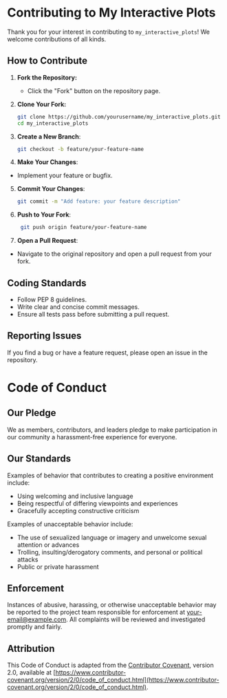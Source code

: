 # Contributing to My Interactive Plots

Thank you for your interest in contributing to `my_interactive_plots`! We welcome contributions of all kinds.

## How to Contribute

1. **Fork the Repository:**
   - Click the "Fork" button on the repository page.

2. **Clone Your Fork:**
   ```bash
   git clone https://github.com/yourusername/my_interactive_plots.git
   cd my_interactive_plots
   ```
3. **Create a New Branch**:
   ```bash
   git checkout -b feature/your-feature-name
   ```
4. **Make Your Changes**:
+  Implement your feature or bugfix.

5. **Commit Your Changes**:
   ```bash
   git commit -m "Add feature: your feature description"
   ```
6. **Push to Your Fork**:
   ```bash
    git push origin feature/your-feature-name
   ```
7. **Open a Pull Request**:
+  Navigate to the original repository and open a pull request from your fork.

## Coding Standards

+ Follow PEP 8 guidelines.
+ Write clear and concise commit messages.
+ Ensure all tests pass before submitting a pull request.

## Reporting Issues

If you find a bug or have a feature request, please open an issue in the repository.

# Code of Conduct

## Our Pledge

We as members, contributors, and leaders pledge to make participation in our community a harassment-free experience for everyone.

## Our Standards

Examples of behavior that contributes to creating a positive environment include:

- Using welcoming and inclusive language
- Being respectful of differing viewpoints and experiences
- Gracefully accepting constructive criticism

Examples of unacceptable behavior include:

- The use of sexualized language or imagery and unwelcome sexual attention or advances
- Trolling, insulting/derogatory comments, and personal or political attacks
- Public or private harassment

## Enforcement

Instances of abusive, harassing, or otherwise unacceptable behavior may be reported to the project team responsible for enforcement at [your-email@example.com](mailto:your-email@example.com). All complaints will be reviewed and investigated promptly and fairly.

## Attribution

This Code of Conduct is adapted from the [Contributor Covenant](https://www.contributor-covenant.org/), version 2.0, available at [https://www.contributor-covenant.org/version/2/0/code_of_conduct.html](https://www.contributor-covenant.org/version/2/0/code_of_conduct.html).